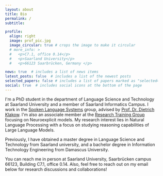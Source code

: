 ```yaml
---
layout: about
title: Bio
permalink: /
subtitle: 

profile:
  align: right
  image: prof_pic.jpg
  image_circular: true # crops the image to make it circular
  # more_info: >
  #   <p>C7.1, office 0.14</p>
  #   <p>Saarland University</p>
  #   <p>66123 Saarbrücken, Germany </p>

news: true  # includes a list of news items
latest_posts: false  # includes a list of the newest posts
selected_papers: false # includes a list of papers marked as "selected={true}"
social: true  # includes social icons at the bottom of the page
---
```


<!-- Write your biography here. Tell the world about yourself. Link to your favorite [subreddit](http://reddit.com). You can put a picture in, too. The code is already in, just name your picture `prof_pic.jpg` and put it in the `img/` folder.

Put your address / P.O. box / other info right below your picture. You can also disable any of these elements by editing `profile` property of the YAML header of your `_pages/about.md`. Edit `_bibliography/papers.bib` and Jekyll will render your [publications page](/al-folio/publications/) automatically.
 -->

I'm a PhD student in the department of Language Science and Technology at Saarland University and a member of Saarland Informatics Campus. I work in the [Spoken Language Systems](https://www.lsv.uni-saarland.de/) group, advised by [Prof. Dr. Dietrich Klakow](https://scholar.google.de/citations?user=_HtGYmoAAAAJ&hl=de).
I'm also an associate member at the [Research Training Group](https://www.neuroexplicit.org/) focusing on Neuroexplicit models.
My research interest lies in Natural Language Processing with a focus on studying reasoning capabilities of Large Language Models.

Previously, I have obtained a master degree in Language Science and Technology from Saarland university, and a bachelor degree in Information Technology Engineering from Damascus University. 

You can reach me in person at Saarland University,
Saarbrücken campus 66123, Building C7.1, office 0.14.
Also, feel free to reach out on my email below for research discussions and collaborations! 


